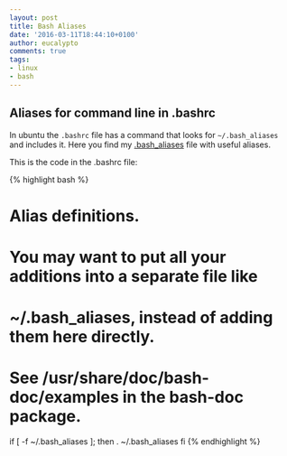 ```yaml
---
layout: post
title: Bash Aliases
date: '2016-03-11T18:44:10+0100'
author: eucalypto
comments: true
tags:
- linux
- bash
---
```



## Aliases for command line in .bashrc

In ubuntu the `.bashrc` file has a command that looks for
`~/.bash_aliases` and includes it. Here you find my [.bash_aliases] file with useful aliases.

This is the code in the .bashrc file:

{% highlight bash %}
# Alias definitions.
# You may want to put all your additions into a separate file like
# ~/.bash_aliases, instead of adding them here directly.
# See /usr/share/doc/bash-doc/examples in the bash-doc package.

if [ -f ~/.bash_aliases ]; then
    . ~/.bash_aliases
fi
{% endhighlight %}

[.bash_aliases]: https://raw.githubusercontent.com/eucalypto/potato/master/helpful_potato/linux/bash/dot.bash_aliases
